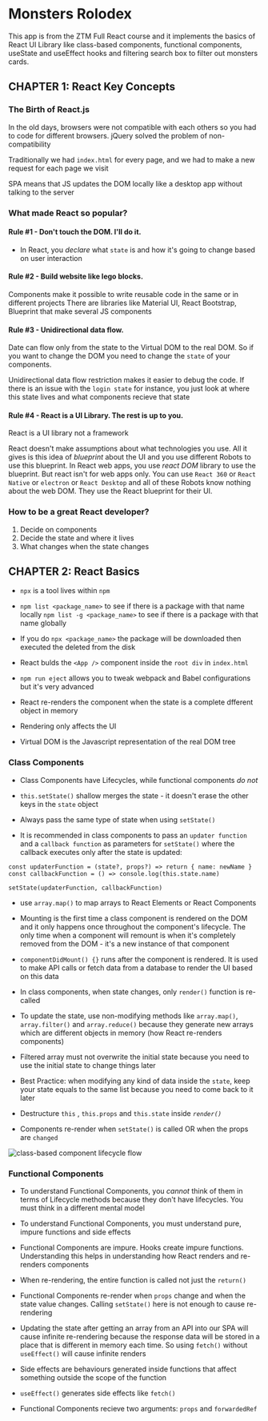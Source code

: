 # Monsters Rolodex
This app is from the ZTM Full React course and it implements the basics of React UI Library like class-based components, functional components, useState and useEffect hooks and filtering search box to filter out monsters cards.

## CHAPTER 1: React Key Concepts
### The Birth of React.js
In the old days, browsers were not compatible with each others so you had to code for different browsers. jQuery solved the problem of non-compatibility

Traditionally we had `index.html` for every page, and we had to make a new request for each page we visit

SPA means that JS updates the DOM locally like a desktop app without talking to the server

### What made React so popular?
#### Rule #1 - Don't touch the DOM. I'll do it.
- In React, you _declare_ what `state` is and how it's going to change based on user interaction

#### Rule #2 - Build website like lego blocks.
Components make it possible to write reusable code in the same or in different projects
There are libraries like Material UI, React Bootstrap, Blueprint that make several JS components 

#### Rule #3 - Unidirectional data flow.
Date can flow only from the state to the Virtual DOM to the real DOM. So if you want to change the DOM you need to change the `state` of your components.

Unidirectional data flow restriction makes it easier to debug the code. If there is an issue with the `login state` for instance, you just look at where this state lives and what components recieve that state

#### Rule #4 - React is a UI Library. The rest is up to you.
React is a UI library not a framework

React doesn't make assumptions about what technologies you use. All it gives is this idea of _blueprint_ about the UI and you use different Robots to use this blueprint. In React web apps, you use _react DOM_ library to use the blueprint. But react isn't for web apps only. You can use `React 360` or `React Native` or `electron` or `React Desktop` and all of these Robots know nothing about the web DOM. They use the React blueprint for their UI.

### How to be a great React developer?
1. Decide on components
2. Decide the state and where it lives
3. What changes when the state changes

## CHAPTER 2: React Basics
- `npx` is a tool lives within `npm`

- `npm list <package_name>` to see if there is a package with that name locally
`npm list -g <package_name>` to see if there is a package with that name globally

- If you do `npx <package_name>` the package will be downloaded then executed the deleted from the disk

- React bulds the `<App />` component inside the `root div` in `index.html`

- `npm run eject` allows you to tweak webpack and Babel configurations but it's very advanced

- React re-renders the component when the state is a complete dfferent object in memory

- Rendering only affects the UI

- Virtual DOM is the Javascript representation of the real DOM tree

### Class Components
- Class Components have Lifecycles, while functional components *do not*

- `this.setState()` shallow merges the state - it doesn't erase the other keys in the `state` object

- Always pass the same type of state when using `setState()`

- It is recommended in class components to pass an `updater function` and a `callback function` as parameters for `setState()` where the callback executes only after the state is updated:
```
const updaterFunction = (state?, props?) => return { name: newName }
const callbackFunction = () => console.log(this.state.name)

setState(updaterFunction, callbackFunction)
```

- use `array.map()` to map arrays to React Elements or React Components

- Mounting is the first time a class component is rendered on the DOM and it only happens once throughout the component's lifecycle. The only time when a component will remount is when it's completely removed from the DOM - it's a new instance of that component

- `componentDidMount() {}` runs after the component is rendered. It is used to make API calls or fetch data from a database to render the UI based on this data

- In class components, when state changes, only `render()` function is re-called

- To update the state, use non-modifying methods like `array.map()`, `array.filter()` and `array.reduce()` because they generate new arrays which are different objects in memory (how React re-renders components)

- Filtered array must not overwrite the initial state because you need to use the initial state to change things later

- Best Practice: when modifying any kind of data inside the `state`, keep your state equals to the same list because you need to come back to it later

- Destructure `this` , `this.props` and `this.state` inside *`render()`*

- Components re-render when `setState()` is called OR when the props are `changed`

![class-based component lifecycle flow](https://1drv.ms/u/s!ArG_qjFjxhpXgwjtzfCgt4Rthkci?e=85HtR7)

### Functional Components
- To understand Functional Components, you *cannot* think of them in terms of Lifecycle methods because they don't have lifecycles. You must think in a different mental model

- To understand Functional Components, you must understand pure, impure functions and side effects

- Functional Components are impure. Hooks create impure functions. Understanding this helps in understanding how React renders and re-renders components

- When re-rendering, the entire function is called not just the `return()`

- Functional Components re-render when `props` change and when the state value changes. Calling `setState()` here is not enough to cause re-rendering

- Updating the state after getting an array from an API into our SPA will cause infinite re-rendering because the response data will be stored in a place that is different in memory each time. So using `fetch()` without `useEffect()` will cause infinite renders

- Side effects are behaviours generated inside functions that affect something outside the scope of the function

- `useEffect()` generates side effects like `fetch()`

- Functional Components recieve two arguments: `props` and `forwardedRef`
